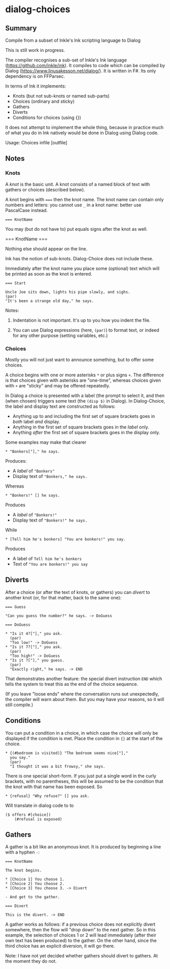 # dialog-choices

## Summary
Compile from a subset of Inkle's Ink scripting language to Dialog 

This is still work in progress.

The compiler recognises a sub-set of Inkle's Ink language (https://github.com/inkle/ink). It compiles to code which can be compiled by Dialog (https://www.linusakesson.net/dialog/). It is written in F#. Its only dependency is on FFParsec.

In terms of Ink it implements:

* Knots (but not sub-knots or named sub-parts)
* Choices (ordinary and sticky)
* Gathers
* Diverts
* Conditions for choices (using {})

It does not attempt to implement the whole thing, because in practice much of what you do in Ink natively would be done in Dialog using Dialog code.

Usage: Choices infile [outfile]

##  Notes

### Knots

A *knot* is the basic unit. A knot consists of a named block of text
with gathers or choices (described below).

A knot begins with `===` then the knot name. The knot name can contain only numbers and letters: you cannot use `_` in a knot name: better use PascalCase instead.

    === KnotName

You may (but do not have to) put equals signs after the knot as well.

   === KnotName ===

Nothing else should appear on the line.

Ink has the notion of sub-knots. Dialog-Choice does not include these.

Immediately after the knot name you place some (optional) text which
will be printed as soon as the knot is entered.

    === Start

    Uncle Joe sits down, lights his pipe slowly, and sighs.
    (par)
    "It's been a strange old day," he says.

Notes:

1. Indentation is not important. It's up to you how you indent the 
   file.

2. You can use Dialog expressions (here, `(par)`) to format text, or 
   indeed for any other purpose (setting variables, etc.)

### Choices

Mostly you will not just want to announce something, but to offer 
some choices.

A choice begins with one or more asterisks `*` or plus signs `+`. The 
difference is that choices given with asterisks are "one-time", 
whereas choices given with `+` are "sticky" and may be offered 
repeatedly.

In Dialog a choice is presented with a label (the prompt to select
it, and then (when chosen) triggers some text (the `(disp $)` in 
Dialog). In Dialog-Choice, the label and display text are constructed
as follows:

* Anything up to and including the first set of square brackets goes
  in *both* label *and* display.
* Anything in the first set of square brackets goes in the *label*
  only.
* Anything *after* the first set of square brackets goes in the
  display only.

Some examples may make that clearer

    * "Bonkers["]," he says.

Produces:

* A *label* of `"Bonkers"`
* Display text of `"Bonkers," he says.`

Whereas

    * "Bonkers!" [] he says.

Produces

* A *label* of `"Bonkers!"`
* Display text of `"Bonkers!" he says.`

While

    * [Tell him he's bonkers] "You are bonkers!" you say.

Produces

* A label of `Tell him he's bonkers`
* Text of `"You are bonkers!" you say`

## Diverts

After a choice (or after the text of knots, or gathers) you can
*divert* to another knot (or, for that matter, back to the same one):

    === Guess

    "Can you guess the number?" he says. -> DoGuess

    === DoGuess

    * "Is it 4?["]," you ask.
      (par)
      "Too low!" -> DoGuess
    * "Is it 7?["]," you ask.
      (par)
      "Too high!" -> DoGuess
    * "Is it ?["]," you guess.
      (par)
      "Exactly right," he says. -> END

That demonstrates another feature: the special divert instruction
`END` which tells the system to treat this as the end of the
choice sequence.

(If you leave "loose ends" where the conversation runs out 
unexpectedly, the compiler will warn about them. But you may have
your reasons, so it will still compile.)

## Conditions

You can put a condition in a choice, in which case the choice
will only be displayed if the condition is met. Place the
condition in `{}` at the start of the choice.

    * {(#bedroom is visited)} "The bedroom seems nice["],"
      you say."
      (par)
      "I thought it was a bit frowsy," she says.

There is one special short-form. If you just put a single word
in the curly brackets, with no parentheses, this will be assumed
to be the condition that the knot with that name has been
exposed. So

    * {refusal} "Why refuse?" [] you ask.

Will translate in dialog code to to

    ($ offers #[choice])
        (#refusal is exposed)

## Gathers

A gather is a bit like an anonymous knot. It is produced by beginning 
a line with a hyphen `-`:

    === KnotName

    The knot begins.

    * [Choice 1] You choose 1.
    * [Choice 2] You choose 2.
    * [Choice 3] You choose 3. -> Divert

    - And get to the gather.

    === Divert

    This is the divert. -> END

A gather works as follows: if a previous choice does not explicitly
divert somewhere, then the flow will "drop down" to the next gather.
So in this example, the selection of choices 1 or 2 will lead 
immediately (after their own text has been produced) to the gather.
On the other hand, since the third choice has an explicit diversion,
it will go there.

Note: I have not yet decided whether gathers should divert to 
gathers. At the moment they do not.